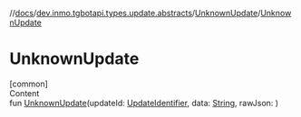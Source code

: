 //[docs](../../../index.md)/[dev.inmo.tgbotapi.types.update.abstracts](../index.md)/[UnknownUpdate](index.md)/[UnknownUpdate](-unknown-update.md)



# UnknownUpdate  
[common]  
Content  
fun [UnknownUpdate](-unknown-update.md)(updateId: [UpdateIdentifier](../../dev.inmo.tgbotapi.types/index.md#%5Bdev.inmo.tgbotapi.types%2FUpdateIdentifier%2F%2F%2FPointingToDeclaration%2F%5D%2FClasslikes%2F625018081), data: [String](https://kotlinlang.org/api/latest/jvm/stdlib/kotlin/-string/index.html), rawJson: )  



